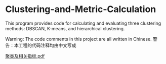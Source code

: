 # Clustering-and-Metric-Calculation
This program provides code for calculating and evaluating three clustering methods: DBSCAN, K-means, and hierarchical clustering.

Warning: The code comments in this project are all written in Chinese.
警告：本工程的代码注释均由中文写成

[聚类及相关指标.pdf](https://github.com/user-attachments/files/21071059/default.pdf)
